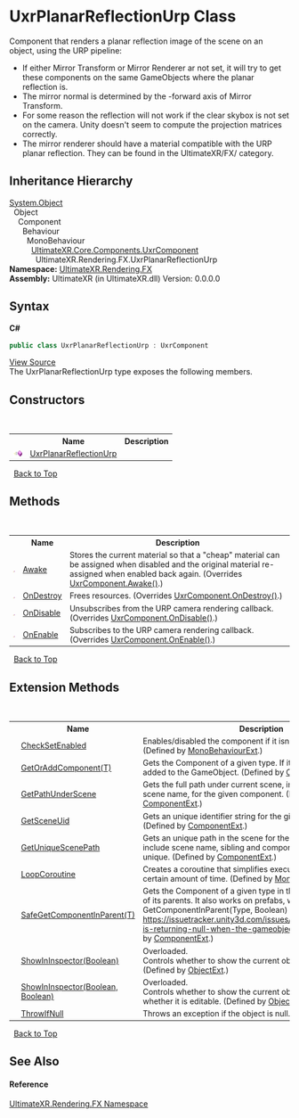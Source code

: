 # UxrPlanarReflectionUrp Class
 

Component that renders a planar reflection image of the scene on an object, using the URP pipeline:
&nbsp;<ul><li>If either Mirror Transform or Mirror Renderer ar not set, it will try to get these components on the same GameObjects where the planar reflection is.</li><li>The mirror normal is determined by the -forward axis of Mirror Transform.</li><li>For some reason the reflection will not work if the clear skybox is not set on the camera. Unity doesn't seem to compute the projection matrices correctly.</li><li>The mirror renderer should have a material compatible with the URP planar reflection. They can be found in the UltimateXR/FX/ category.</li></ul>

## Inheritance Hierarchy
<a href="https://docs.microsoft.com/dotnet/api/system.object" target="_blank" rel="noopener noreferrer">System.Object</a><br />&nbsp;&nbsp;Object<br />&nbsp;&nbsp;&nbsp;&nbsp;Component<br />&nbsp;&nbsp;&nbsp;&nbsp;&nbsp;&nbsp;Behaviour<br />&nbsp;&nbsp;&nbsp;&nbsp;&nbsp;&nbsp;&nbsp;&nbsp;MonoBehaviour<br />&nbsp;&nbsp;&nbsp;&nbsp;&nbsp;&nbsp;&nbsp;&nbsp;&nbsp;&nbsp;<a href="T_UltimateXR_Core_Components_UxrComponent">UltimateXR.Core.Components.UxrComponent</a><br />&nbsp;&nbsp;&nbsp;&nbsp;&nbsp;&nbsp;&nbsp;&nbsp;&nbsp;&nbsp;&nbsp;&nbsp;UltimateXR.Rendering.FX.UxrPlanarReflectionUrp<br />
**Namespace:**&nbsp;<a href="N_UltimateXR_Rendering_FX">UltimateXR.Rendering.FX</a><br />**Assembly:**&nbsp;UltimateXR (in UltimateXR.dll) Version: 0.0.0.0

## Syntax

**C#**<br />
``` C#
public class UxrPlanarReflectionUrp : UxrComponent
```

<a href="UltimateXR/Scripts/Rendering/FX/UxrPlanarReflectionUrp.cs" rel="noopener noreferrer" title="View the source code">View Source</a><br />
The UxrPlanarReflectionUrp type exposes the following members.


## Constructors
&nbsp;<table><tr><th></th><th>Name</th><th>Description</th></tr><tr><td>![Public method](media/pubmethod.gif "Public method")</td><td><a href="M_UltimateXR_Rendering_FX_UxrPlanarReflectionUrp__ctor">UxrPlanarReflectionUrp</a></td><td /></tr></table>&nbsp;
<a href="#uxrplanarreflectionurp-class">Back to Top</a>

## Methods
&nbsp;<table><tr><th></th><th>Name</th><th>Description</th></tr><tr><td>![Protected method](media/protmethod.gif "Protected method")</td><td><a href="M_UltimateXR_Rendering_FX_UxrPlanarReflectionUrp_Awake">Awake</a></td><td>
Stores the current material so that a "cheap" material can be assigned when disabled and the original material re-assigned when enabled back again.
 (Overrides <a href="M_UltimateXR_Core_Components_UxrComponent_Awake">UxrComponent.Awake()</a>.)</td></tr><tr><td>![Protected method](media/protmethod.gif "Protected method")</td><td><a href="M_UltimateXR_Rendering_FX_UxrPlanarReflectionUrp_OnDestroy">OnDestroy</a></td><td>
Frees resources.
 (Overrides <a href="M_UltimateXR_Core_Components_UxrComponent_OnDestroy">UxrComponent.OnDestroy()</a>.)</td></tr><tr><td>![Protected method](media/protmethod.gif "Protected method")</td><td><a href="M_UltimateXR_Rendering_FX_UxrPlanarReflectionUrp_OnDisable">OnDisable</a></td><td>
Unsubscribes from the URP camera rendering callback.
 (Overrides <a href="M_UltimateXR_Core_Components_UxrComponent_OnDisable">UxrComponent.OnDisable()</a>.)</td></tr><tr><td>![Protected method](media/protmethod.gif "Protected method")</td><td><a href="M_UltimateXR_Rendering_FX_UxrPlanarReflectionUrp_OnEnable">OnEnable</a></td><td>
Subscribes to the URP camera rendering callback.
 (Overrides <a href="M_UltimateXR_Core_Components_UxrComponent_OnEnable">UxrComponent.OnEnable()</a>.)</td></tr></table>&nbsp;
<a href="#uxrplanarreflectionurp-class">Back to Top</a>

## Extension Methods
&nbsp;<table><tr><th></th><th>Name</th><th>Description</th></tr><tr><td>![Public Extension Method](media/pubextension.gif "Public Extension Method")</td><td><a href="M_UltimateXR_Extensions_Unity_MonoBehaviourExt_CheckSetEnabled">CheckSetEnabled</a></td><td>
Enables/disabled the component if it isn't enabled already.
 (Defined by <a href="T_UltimateXR_Extensions_Unity_MonoBehaviourExt">MonoBehaviourExt</a>.)</td></tr><tr><td>![Public Extension Method](media/pubextension.gif "Public Extension Method")</td><td><a href="M_UltimateXR_Extensions_Unity_ComponentExt_GetOrAddComponent__1">GetOrAddComponent(T)</a></td><td>
Gets the Component of a given type. If it doesn't exist, it is added to the GameObject.
 (Defined by <a href="T_UltimateXR_Extensions_Unity_ComponentExt">ComponentExt</a>.)</td></tr><tr><td>![Public Extension Method](media/pubextension.gif "Public Extension Method")</td><td><a href="M_UltimateXR_Extensions_Unity_ComponentExt_GetPathUnderScene">GetPathUnderScene</a></td><td>
Gets the full path under current scene, including all parents, but scene name, for the given component.
 (Defined by <a href="T_UltimateXR_Extensions_Unity_ComponentExt">ComponentExt</a>.)</td></tr><tr><td>![Public Extension Method](media/pubextension.gif "Public Extension Method")</td><td><a href="M_UltimateXR_Extensions_Unity_ComponentExt_GetSceneUid">GetSceneUid</a></td><td>
Gets an unique identifier string for the given component.
 (Defined by <a href="T_UltimateXR_Extensions_Unity_ComponentExt">ComponentExt</a>.)</td></tr><tr><td>![Public Extension Method](media/pubextension.gif "Public Extension Method")</td><td><a href="M_UltimateXR_Extensions_Unity_ComponentExt_GetUniqueScenePath">GetUniqueScenePath</a></td><td>
Gets an unique path in the scene for the given component. It will include scene name, sibling and component indices to make it unique.
 (Defined by <a href="T_UltimateXR_Extensions_Unity_ComponentExt">ComponentExt</a>.)</td></tr><tr><td>![Public Extension Method](media/pubextension.gif "Public Extension Method")</td><td><a href="M_UltimateXR_Extensions_Unity_MonoBehaviourExt_LoopCoroutine">LoopCoroutine</a></td><td>
Creates a coroutine that simplifies executing a loop during a certain amount of time.
 (Defined by <a href="T_UltimateXR_Extensions_Unity_MonoBehaviourExt">MonoBehaviourExt</a>.)</td></tr><tr><td>![Public Extension Method](media/pubextension.gif "Public Extension Method")</td><td><a href="M_UltimateXR_Extensions_Unity_ComponentExt_SafeGetComponentInParent__1">SafeGetComponentInParent(T)</a></td><td>
Gets the Component of a given type in the GameObject or any of its parents. It also works on prefabs, where regular GetComponentInParent(Type, Boolean) will not work: https://issuetracker.unity3d.com/issues/getcomponentinparent-is-returning-null-when-the-gameobject-is-a-prefab
 (Defined by <a href="T_UltimateXR_Extensions_Unity_ComponentExt">ComponentExt</a>.)</td></tr><tr><td>![Public Extension Method](media/pubextension.gif "Public Extension Method")</td><td><a href="M_UltimateXR_Extensions_Unity_ObjectExt_ShowInInspector">ShowInInspector(Boolean)</a></td><td>Overloaded.  
Controls whether to show the current object in the inspector.
 (Defined by <a href="T_UltimateXR_Extensions_Unity_ObjectExt">ObjectExt</a>.)</td></tr><tr><td>![Public Extension Method](media/pubextension.gif "Public Extension Method")</td><td><a href="M_UltimateXR_Extensions_Unity_ObjectExt_ShowInInspector_1">ShowInInspector(Boolean, Boolean)</a></td><td>Overloaded.  
Controls whether to show the current object in the inspector and whether it is editable.
 (Defined by <a href="T_UltimateXR_Extensions_Unity_ObjectExt">ObjectExt</a>.)</td></tr><tr><td>![Public Extension Method](media/pubextension.gif "Public Extension Method")</td><td><a href="M_UltimateXR_Extensions_System_ObjectExt_ThrowIfNull">ThrowIfNull</a></td><td>
Throws an exception if the object is null.
 (Defined by <a href="T_UltimateXR_Extensions_System_ObjectExt">ObjectExt</a>.)</td></tr></table>&nbsp;
<a href="#uxrplanarreflectionurp-class">Back to Top</a>

## See Also


#### Reference
<a href="N_UltimateXR_Rendering_FX">UltimateXR.Rendering.FX Namespace</a><br />